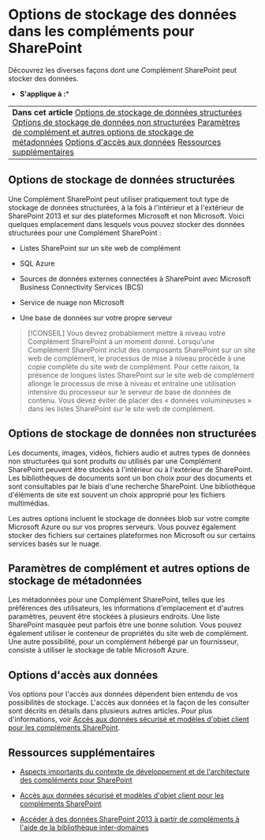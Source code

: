 

# Options de stockage des données dans les compléments pour SharePoint
Découvrez les diverses façons dont une Complément SharePoint peut stocker des données.
 * **S'applique à :*** 
  
    
    


|||
|:-----|:-----|
|**Dans cet article**          [Options de stockage de données structurées](#StructuredData)           [Options de stockage de données non structurées](#UnStructuredData)           [Paramètres de complément et autres options de stockage de métadonnées](#AppMetadata)           [Options d'accès aux données](#DataAccess)           [Ressources supplémentaires](#AddtionalResources)||
   

## Options de stockage de données structurées
<a name="StructuredData"> </a>

Une Complément SharePoint peut utiliser pratiquement tout type de stockage de données structurées, à la fois à l'intérieur et à l'extérieur de SharePoint 2013 et sur des plateformes Microsoft et non Microsoft. Voici quelques emplacement dans lesquels vous pouvez stocker des données structurées pour une Complément SharePoint :
  
    
    

- Listes SharePoint sur un site web de complément
    
  
- SQL Azure
    
  
- Sources de données externes connectées à SharePoint avec Microsoft Business Connectivity Services (BCS)
    
  
- Service de nuage non Microsoft
    
  
- Une base de données sur votre propre serveur
    
  

> [!CONSEIL]
> Vous devrez probablement mettre à niveau votre Complément SharePoint à un moment donné. Lorsqu'une Complément SharePoint inclut des composants SharePoint sur un site web de complément, le processus de mise à niveau procède à une copie complète du site web de complément. Pour cette raison, la présence de longues listes SharePoint sur le site web de complément allonge le processus de mise à niveau et entraîne une utilisation intensive du processeur sur le serveur de base de données de contenu. Vous devez éviter de placer des « données volumineuses » dans les listes SharePoint sur le site web de complément. 
  
    
    


## Options de stockage de données non structurées
<a name="UnStructuredData"> </a>

Les documents, images, vidéos, fichiers audio et autres types de données non structurées qui sont produits ou utilisés par une Complément SharePoint peuvent être stockés à l'intérieur ou à l'extérieur de SharePoint. Les bibliothèques de documents sont un bon choix pour des documents et sont consultables par le biais d'une recherche SharePoint. Une bibliothèque d'éléments de site est souvent un choix approprié pour les fichiers multimédias. 
  
    
    
Les autres options incluent le stockage de données blob sur votre compte Microsoft Azure ou sur vos propres serveurs. Vous pouvez également stocker des fichiers sur certaines plateformes non Microsoft ou sur certains services basés sur le nuage.
  
    
    

## Paramètres de complément et autres options de stockage de métadonnées
<a name="AppMetadata"> </a>

Les métadonnées pour une Complément SharePoint, telles que les préférences des utilisateurs, les informations d'emplacement et d'autres paramètres, peuvent être stockées à plusieurs endroits. Une liste SharePoint masquée peut parfois être une bonne solution. Vous pouvez également utiliser le conteneur de propriétés du site web de complément. Une autre possibilité, pour un complément hébergé par un fournisseur, consiste à utiliser le stockage de table Microsoft Azure. 
  
    
    

## Options d'accès aux données
<a name="DataAccess"> </a>

Vos options pour l'accès aux données dépendent bien entendu de vos possibilités de stockage. L'accès aux données et la façon de les consulter sont décrits en détails dans plusieurs autres articles. Pour plus d'informations, voir  [Accès aux données sécurisé et modèles d'objet client pour les compléments SharePoint](secure-data-access-and-client-object-models-for-sharepoint-add-ins.md).
  
    
    

## Ressources supplémentaires
<a name="AddtionalResources"> </a>


-  [Aspects importants du contexte de développement et de l'architecture des compléments pour SharePoint](important-aspects-of-the-sharepoint-add-in-architecture-and-development-landscap.md)
    
  
-  [Accès aux données sécurisé et modèles d'objet client pour les compléments SharePoint](secure-data-access-and-client-object-models-for-sharepoint-add-ins.md)
    
  
-  [Accéder à des données SharePoint 2013 à partir de compléments à l'aide de la bibliothèque inter-domaines](access-sharepoint-2013-data-from-add-ins-using-the-cross-domain-library.md)
    
  

  
    
    